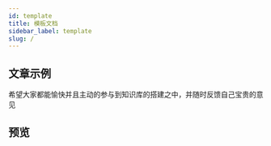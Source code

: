 ```yaml
---
id: template
title: 模板文档
sidebar_label: template
slug: /
---
```


## 文章示例



希望大家都能愉快并且主动的参与到知识库的搭建之中，并随时反馈自己宝贵的意见


## 预览
